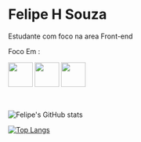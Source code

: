 

<h1>Felipe H Souza</h1>

Estudante com foco na area Front-end


Foco Em :

<p> <img height="50"  width="50" src="https://cdn.jsdelivr.net/gh/devicons/devicon/icons/html5/html5-plain-wordmark.svg" /> 
          
 <img height="50"  width="50" src="https://cdn.jsdelivr.net/gh/devicons/devicon/icons/javascript/javascript-plain.svg" /> 
          
 <img height="50"  width="50" src="https://cdn.jsdelivr.net/gh/devicons/devicon/icons/css3/css3-original.svg" />

<BR> <p>
          
![Felipe's GitHub stats](https://github-readme-stats.vercel.app/api?username=SouzaHFelipe&theme=dark&show_icons=true) <BR> 
                    
<p> 
          
[![Top Langs](https://github-readme-stats.vercel.app/api/top-langs/?username=SouzaHFelipe&langs_count=5)](https://github.com/anuraghazra/github-readme-stats)
          



